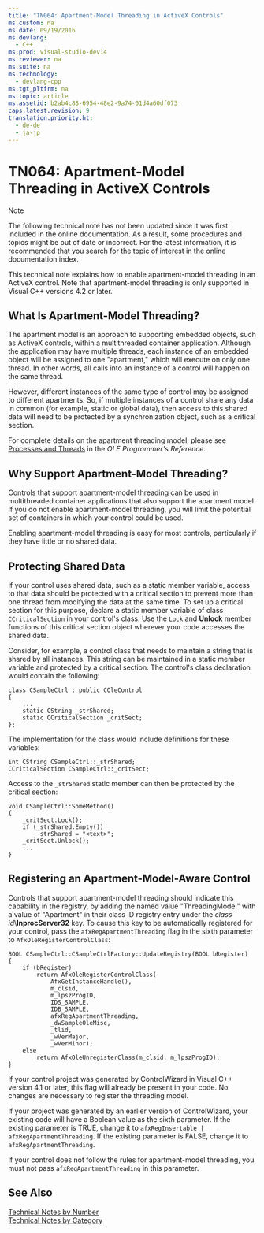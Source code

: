 ```yaml
---
title: "TN064: Apartment-Model Threading in ActiveX Controls"
ms.custom: na
ms.date: 09/19/2016
ms.devlang: 
  - C++
ms.prod: visual-studio-dev14
ms.reviewer: na
ms.suite: na
ms.technology: 
  - devlang-cpp
ms.tgt_pltfrm: na
ms.topic: article
ms.assetid: b2ab4c88-6954-48e2-9a74-01d4a60df073
caps.latest.revision: 9
translation.priority.ht: 
  - de-de
  - ja-jp
---
```

# TN064: Apartment-Model Threading in ActiveX Controls
> [!NOTE]
>  The following technical note has not been updated since it was first included in the online documentation. As a result, some procedures and topics might be out of date or incorrect. For the latest information, it is recommended that you search for the topic of interest in the online documentation index.  
  
 This technical note explains how to enable apartment-model threading in an ActiveX control. Note that apartment-model threading is only supported in Visual C++ versions 4.2 or later.  
  
## What Is Apartment-Model Threading?  
 The apartment model is an approach to supporting embedded objects, such as ActiveX controls, within a multithreaded container application. Although the application may have multiple threads, each instance of an embedded object will be assigned to one "apartment," which will execute on only one thread. In other words, all calls into an instance of a control will happen on the same thread.  
  
 However, different instances of the same type of control may be assigned to different apartments. So, if multiple instances of a control share any data in common (for example, static or global data), then access to this shared data will need to be protected by a synchronization object, such as a critical section.  
  
 For complete details on the apartment threading model, please see [Processes and Threads](http://msdn.microsoft.com/library/windows/desktop/ms684841) in the *OLE Programmer's Reference*.  
  
## Why Support Apartment-Model Threading?  
 Controls that support apartment-model threading can be used in multithreaded container applications that also support the apartment model. If you do not enable apartment-model threading, you will limit the potential set of containers in which your control could be used.  
  
 Enabling apartment-model threading is easy for most controls, particularly if they have little or no shared data.  
  
## Protecting Shared Data  
 If your control uses shared data, such as a static member variable, access to that data should be protected with a critical section to prevent more than one thread from modifying the data at the same time. To set up a critical section for this purpose, declare a static member variable of class `CCriticalSection` in your control's class. Use the `Lock` and **Unlock** member functions of this critical section object wherever your code accesses the shared data.  
  
 Consider, for example, a control class that needs to maintain a string that is shared by all instances. This string can be maintained in a static member variable and protected by a critical section. The control's class declaration would contain the following:  
  
```  
class CSampleCtrl : public COleControl  
{  
    ...  
    static CString _strShared;  
    static CCriticalSection _critSect;  
};  
```  
  
 The implementation for the class would include definitions for these variables:  
  
```  
int CString CSampleCtrl::_strShared;  
CCriticalSection CSampleCtrl::_critSect;  
```  
  
 Access to the `_strShared` static member can then be protected by the critical section:  
  
```  
void CSampleCtrl::SomeMethod()  
{  
    _critSect.Lock();  
    if (_strShared.Empty())  
        _strShared = "<text>";  
    _critSect.Unlock();  
    ...  
}  
```  
  
## Registering an Apartment-Model-Aware Control  
 Controls that support apartment-model threading should indicate this capability in the registry, by adding the named value "ThreadingModel" with a value of "Apartment" in their class ID registry entry under the *class id*\\**InprocServer32** key. To cause this key to be automatically registered for your control, pass the `afxRegApartmentThreading` flag in the sixth parameter to `AfxOleRegisterControlClass`:  
  
```  
BOOL CSampleCtrl::CSampleCtrlFactory::UpdateRegistry(BOOL bRegister)  
{  
    if (bRegister)  
        return AfxOleRegisterControlClass(  
            AfxGetInstanceHandle(),  
            m_clsid,  
            m_lpszProgID,  
            IDS_SAMPLE,  
            IDB_SAMPLE,  
            afxRegApartmentThreading,  
            _dwSampleOleMisc,  
            _tlid,  
            _wVerMajor,  
            _wVerMinor);  
    else  
        return AfxOleUnregisterClass(m_clsid, m_lpszProgID);  
}  
```  
  
 If your control project was generated by ControlWizard in Visual C++ version 4.1 or later, this flag will already be present in your code. No changes are necessary to register the threading model.  
  
 If your project was generated by an earlier version of ControlWizard, your existing code will have a Boolean value as the sixth parameter. If the existing parameter is TRUE, change it to `afxRegInsertable | afxRegApartmentThreading`. If the existing parameter is FALSE, change it to `afxRegApartmentThreading`.  
  
 If your control does not follow the rules for apartment-model threading, you must not pass `afxRegApartmentThreading` in this parameter.  
  
## See Also  
 [Technical Notes by Number](../vs140/Technical-Notes-by-Number.md)   
 [Technical Notes by Category](../vs140/Technical-Notes-by-Category.md)